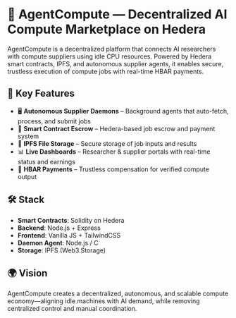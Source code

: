 # 🧠 AgentCompute — Decentralized AI Compute Marketplace on Hedera

AgentCompute is a decentralized platform that connects AI researchers with compute suppliers using idle CPU resources. Powered by Hedera smart contracts, IPFS, and autonomous supplier agents, it enables secure, trustless execution of compute jobs with real-time HBAR payments.

## 🚀 Key Features
- 🖥️ **Autonomous Supplier Daemons** – Background agents that auto-fetch, process, and submit jobs
- 🔗 **Smart Contract Escrow** – Hedera-based job escrow and payment system
- 🧾 **IPFS File Storage** – Secure storage of job inputs and results
- 📊 **Live Dashboards** – Researcher & supplier portals with real-time status and earnings
- 💸 **HBAR Payments** – Trustless compensation for verified compute output

## 🛠️ Stack
- **Smart Contracts**: Solidity on Hedera
- **Backend**: Node.js + Express
- **Frontend**: Vanilla JS + TailwindCSS
- **Daemon Agent**: Node.js / C
- **Storage**: IPFS (Web3.Storage)

## 🌍 Vision
AgentCompute creates a decentralized, autonomous, and scalable compute economy—aligning idle machines with AI demand, while removing centralized control and manual coordination.
